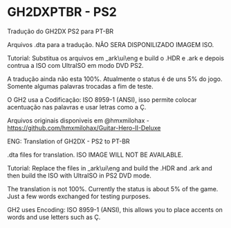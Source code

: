 # GH2DXPTBR - PS2
Tradução do GH2DX PS2 para PT-BR

Arquivos .dta para a tradução. NÂO SERA DISPONILIZADO IMAGEM ISO. 

Tutorial: Substitua os arquivos em _ark\ui\eng e build o .HDR e .ark e depois contrua a ISO com UltraISO em modo DVD PS2.

A tradução ainda não esta 100%. Atualmente o status é de uns 5% do jogo. Somente algumas palavras trocadas a fim de teste.

O GH2 usa a Codificação: ISO 8959-1 (ANSI), isso permite colocar acentuação nas palavras e usar letras como a Ç. 

Arquivos originais disponiveis em @hmxmilohax - https://github.com/hmxmilohax/Guitar-Hero-II-Deluxe

ENG:
Translation of GH2DX - PS2 to PT-BR

.dta files for translation. ISO IMAGE WILL NOT BE AVAILABLE.

Tutorial: Replace the files in _ark\ui\eng and build the .HDR and .ark and then build the ISO with UltraISO in PS2 DVD mode.

The translation is not 100%. Currently the status is about 5% of the game. Just a few words exchanged for testing purposes.

GH2 uses Encoding: ISO 8959-1 (ANSI), this allows you to place accents on words and use letters such as Ç.
